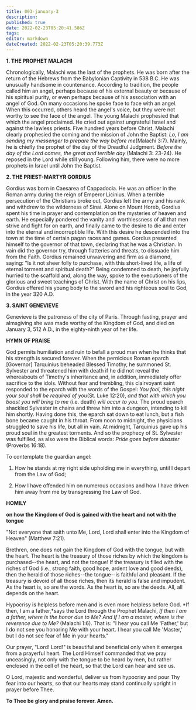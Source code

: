 ```yaml
---
title: 003-january-3
description: 
published: true
date: 2022-02-23T05:20:41.586Z
tags: 
editor: markdown
dateCreated: 2022-02-23T05:20:39.773Z
---
```



**1. THE PROPHET MALACHI**

Chronologically, Malachi was the last of the prophets. He was born after the return of the Hebrews from the Babylonian Captivity in 538 B.C. He was unusually handsome in countenance. According to tradition, the people called him an angel, perhaps because of his external beauty or because of his spiritual purity, or even perhaps because of his association with an angel of God. On many occasions he spoke face to face with an angel. When this occurred, others heard the angel's voice, but they were not worthy to see the face of the angel. The young Malachi prophesied that which the angel proclaimed. He cried out against ungrateful Israel and against the lawless priests. Five hundred years before Christ, Malachi clearly prophesied the coming and the mission of John the Baptist: *Lo, I am sending my messenger to prepare the way before me*(Malachi 3:7). Mainly, he is chiefly the prophet of the day of the Dreadful Judgment. *Before the day of the Lord comes, the great and terrible day* (Malachi 3: 23-24). He reposed in the Lord while still young. Following him, there were no more prophets in Israel until John the Baptist.

**2. THE PRIEST-MARTYR GORDIUS**

Gordius was born in Caesarea of Cappadocia. He was an officer in the Roman army during the reign of Emperor Licinius. When a terrible persecution of the Christians broke out, Gordius left the army and his rank and withdrew to the wilderness of Sinai. Alone on Mount Horeb, Gordius spent his time in prayer and contemplation on the mysteries of heaven and earth. He especially pondered the vanity and  worthlessness of all that men strive and fight for on earth, and finally came to the desire to die and enter into the eternal and incorruptible life. With this desire he descended into the town at the time of certain pagan races and games. Gordius presented himself to the governor of that town, declaring that he was a Christian. In vain did the governor try, through flatteries and threats, to dissuade him from the Faith. Gordius remained unwavering and firm as a diamond, saying: "Is it not sheer folly to purchase, with this short-lived life, a life of eternal torment and spiritual death?" Being condemned to death, he joyfully hurried to the scaffold and, along the way, spoke to the executioners of the glorious and sweet teachings of Christ. With the name of Christ on his lips, Gordius offered his young body to the sword and his righteous soul to God, in the year 320 A.D.

**3. SAINT GENEVIEVE**

Genevieve is the patroness of the city of Paris. Through fasting, prayer and almsgiving she was made worthy of the Kingdom of God, and died on January 3, 512 A.D., in the eighty-ninth year of her life.



**HYMN OF PRAISE**


God permits humiliation and ruin to befall a proud man when he thinks that his strength is secured forever. When the pernicious Roman eparch [Governor] Tarquinius beheaded Blessed Timothy, he summoned St. Sylvester and threatened him with death if he did not reveal the whereabouts of Timothy's inheritance and, in addition, immediately offer sacrifice to the idols. Without fear and trembling, this clairvoyant saint responded to the eparch with the words of the Gospel: *You fool, this night your soul shall be required of you*(St. Luke 12:20), *and that with which you boast you will bring to me* (i.e. death) *will occur to you.* The proud eparch shackled Sylvester in chains and threw him into a dungeon, intending to kill him shortly. Having done this, the eparch sat down to eat lunch, but a fish bone became caught in his throat. From noon to midnight, the physicians struggled to save his life, but all in vain. At midnight, Tarquinius gave up his proud soul in the greatest torments. And so the prophecy of St. Sylvester was fulfilled, as also were the Biblical words: *Pride goes before disaster* (Proverbs 16:18).




To contemplate the guardian angel:

1.  How he stands at my right side upholding me in everything, until I depart from the Law of God;

1.  How I have offended him on numerous occasions and how I have driven him away from me by transgressing the Law of God.



**HOMILY**

**on how the Kingdom of God is gained with the heart and not with the tongue**

"Not everyone that saith unto Me, Lord, Lord shall enter into the Kingdom of Heaven" (Matthew 7:21).

Brethren, one does not gain the Kingdom of God with the tongue, but with the heart. The heart is the treasury of those riches by which the kingdom is purchased--the heart, and not the tongue! If the treasury is filled with the riches of God (i.e., strong faith, good hope, ardent love and good deeds), then the herald of those riches--the tongue--is faithful and pleasant. If the treasury is devoid of all those riches, then its herald is false and impudent. As the heart is, so are the words. As the heart is, so are the deeds. All, all depends on the heart.

Hypocrisy is helpless before men and is even more helpless before God. *If then, I am a father,*says the Lord through the Prophet Malachi, *If then I am a father, where is the honor due to Me? And If I am a master, where is the reverence due to Me?* (Malachi 1:6). That is: "I hear you call Me 'Father,' but I do not see you honoring Me with your heart. I hear you call Me 'Master,' but I do not see fear of Me in your hearts."

Our prayer, "Lord! Lord!" is beautiful and beneficial only when it emerges from a prayerful heart. The Lord Himself commanded that we pray unceasingly, not only with the tongue to be heard by men, but rather enclosed in the cell of the heart, so that the Lord can hear and see us.

O Lord, majestic and wonderful, deliver us from hypocrisy and pour Thy fear into our hearts, so that our hearts may stand continually upright in prayer before Thee.

**To Thee be glory and praise forever. Amen.**

 
